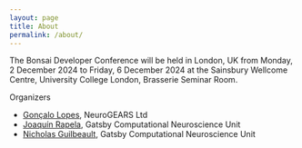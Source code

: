```yaml
---
layout: page
title: About
permalink: /about/
---
```


The Bonsai Developer Conference will be held in London, UK from Monday, 2 December 2024 to Friday, 6 December 2024 at the Sainsbury Wellcome Centre, University College London, Brasserie Seminar Room.

Organizers

- [Gonçalo Lopes](https://github.com/glopesdev), NeuroGEARS Ltd
- [Joaquín Rapela](https://www.gatsby.ucl.ac.uk/~rapela/index.html), Gatsby Computational Neuroscience Unit
- [Nicholas Guilbeault](https://github.com/ncguilbeault), Gatsby Computational Neuroscience Unit
